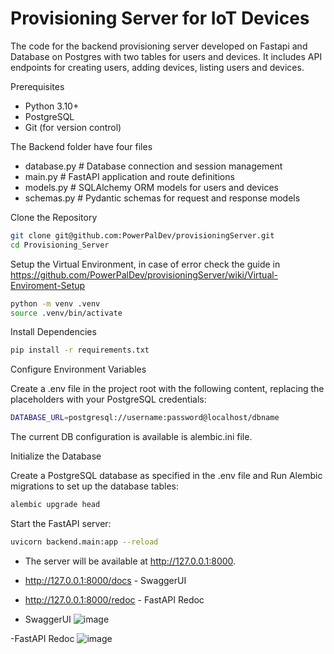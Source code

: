 # Provisioning Server for IoT Devices

The code for the backend provisioning server developed on Fastapi and Database on Postgres with two tables for users and devices.
It includes API endpoints for creating users, adding devices, listing users and devices.


Prerequisites
- Python 3.10+
- PostgreSQL
- Git (for version control)

The Backend folder have four files
- database.py         # Database connection and session management
- main.py             # FastAPI application and route definitions
- models.py           # SQLAlchemy ORM models for users and devices
- schemas.py          # Pydantic schemas for request and response models


Clone the Repository

```bash
git clone git@github.com:PowerPalDev/provisioningServer.git
cd Provisioning_Server
```

Setup the Virtual Environment, in case of error check the guide in https://github.com/PowerPalDev/provisioningServer/wiki/Virtual-Enviroment-Setup

``` bash
python -m venv .venv
source .venv/bin/activate  
```

Install Dependencies
```bash
pip install -r requirements.txt
```
Configure Environment Variables

Create a .env file in the project root with the following content, replacing the placeholders with your PostgreSQL credentials:

```bash
DATABASE_URL=postgresql://username:password@localhost/dbname
```
The current DB configuration is available is alembic.ini file.

Initialize the Database

Create a PostgreSQL database as specified in the .env file and Run Alembic migrations to set up the database tables:

```bash
alembic upgrade head
```

Start the FastAPI server:

```bash
uvicorn backend.main:app --reload
```
- The server will be available at http://127.0.0.1:8000.

- http://127.0.0.1:8000/docs - SwaggerUI
- http://127.0.0.1:8000/redoc - FastAPI Redoc


- SwaggerUI
![image](https://github.com/user-attachments/assets/2e63b741-90e7-44d8-978d-abaf0abff5cc)


-FastAPI Redoc
![image](https://github.com/user-attachments/assets/df43436e-1a16-4e18-9924-8db56edaf5c5)



